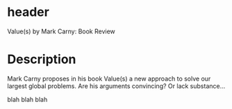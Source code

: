 # header
Value(s) by Mark Carny: Book Review

# Description
Mark Carny proposes in his book Value(s) a new approach to solve our largest global problems. Are his arguments convincing? Or lack substance...

blah blah blah
